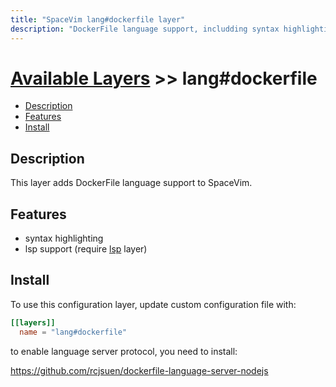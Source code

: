 ```yaml
---
title: "SpaceVim lang#dockerfile layer"
description: "DockerFile language support, includding syntax highlighting and code formatting."
---
```


# [Available Layers](../../) >> lang#dockerfile

<!-- vim-markdown-toc GFM -->

- [Description](#description)
- [Features](#features)
- [Install](#install)

<!-- vim-markdown-toc -->

## Description

This layer adds DockerFile language support to SpaceVim.

## Features

- syntax highlighting
- lsp support (require [lsp](https://spacevim.org/layers/language-server-protocol/) layer)

## Install

To use this configuration layer, update custom configuration file with:

```toml
[[layers]]
  name = "lang#dockerfile"
```

to enable language server protocol, you need to install:

https://github.com/rcjsuen/dockerfile-language-server-nodejs

